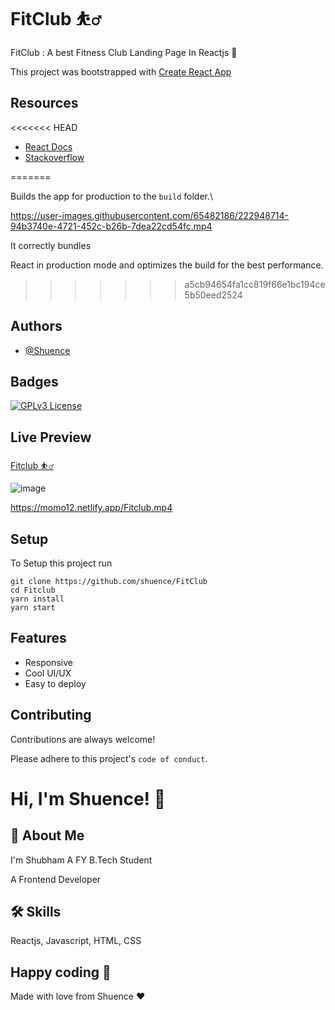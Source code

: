 
# FitClub ⛹️‍♂️

FitClub : A best Fitness Club Landing Page In Reactjs 💫

This project was bootstrapped with [Create React App](https://github.com/facebook/create-react-app)






## Resources

<<<<<<< HEAD
 - [React Docs](https://beta.reactjs.org/)
 - [Stackoverflow](https://stackoverflow.com/)
 
=======


Builds the app for production to the `build` folder.\


https://user-images.githubusercontent.com/65482186/222948714-94b3740e-4721-452c-b26b-7dea22cd54fc.mp4


It correctly bundles 

React in production mode and optimizes the build for the best performance.

>>>>>>> a5cb94654fa1cc819f66e1bc194ce5b50eed2524

## Authors

- [@Shuence](https://www.github.com/shuence)


## Badges

[![GPLv3 License](https://img.shields.io/badge/License-GPL%20v3-gre.svg)](https://opensource.org/licenses/)


## Live Preview

[Fitclub ⛹️‍♂️](https://fittclub.netlify.app)

![image](https://user-images.githubusercontent.com/65482186/222947174-1fcc8ae0-64b7-4d02-b81a-9f8c1f95dd31.png)

https://momo12.netlify.app/Fitclub.mp4


## Setup

To Setup this project run

```
git clone https://github.com/shuence/FitClub
cd Fitclub
yarn install
yarn start 
```


## Features

- Responsive
- Cool UI/UX
- Easy to deploy
## Contributing

Contributions are always welcome!

Please adhere to this project's `code of conduct`.


# Hi, I'm Shuence! 👋


## 🚀 About Me
I'm Shubham A FY B.Tech Student 

A Frontend Developer


## 🛠 Skills
Reactjs, Javascript, HTML, CSS


## Happy coding 💯
Made with love from Shuence ❤️